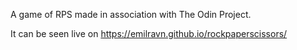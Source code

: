 A game of RPS made in association with The Odin Project. 

It can be seen live on https://emilravn.github.io/rockpaperscissors/